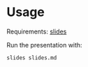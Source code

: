 # Usage

Requirements: [slides](https://github.com/maaslalani/slides)

Run the presentation with:

```shell
slides slides.md
```
